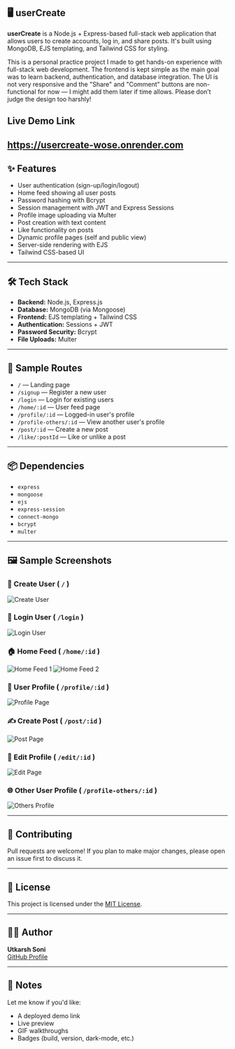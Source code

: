 ## 🖥️ userCreate


**userCreate** is a Node.js + Express-based full-stack web application that allows users to create accounts, log in, and share posts. It's built using MongoDB, EJS templating, and Tailwind CSS for styling.

This is a personal practice project I made to get hands-on experience with full-stack web development. The frontend is kept simple as the main goal was to learn backend, authentication, and database integration. The UI is not very responsive and the "Share" and "Comment" buttons are non-functional for now — I might add them later if time allows. Please don’t judge the design too harshly!

## Live Demo Link
https://usercreate-wose.onrender.com
---

## ✨ Features

- User authentication (sign-up/login/logout)
- Home feed showing all user posts
- Password hashing with Bcrypt
- Session management with JWT and Express Sessions
- Profile image uploading via Multer
- Post creation with text content
- Like functionality on posts
- Dynamic profile pages (self and public view)
- Server-side rendering with EJS
- Tailwind CSS-based UI

---

## 🛠 Tech Stack

- **Backend:** Node.js, Express.js
- **Database:** MongoDB (via Mongoose)
- **Frontend:** EJS templating + Tailwind CSS
- **Authentication:** Sessions + JWT
- **Password Security:** Bcrypt
- **File Uploads:** Multer

---

## 🧪 Sample Routes

- `/` — Landing page
- `/signup` — Register a new user
- `/login` — Login for existing users
- `/home/:id` — User feed page
- `/profile/:id` — Logged-in user's profile
- `/profile-others/:id` — View another user's profile
- `/post/:id` — Create a new post
- `/like/:postId` — Like or unlike a post

---

## 📦 Dependencies

- `express`
- `mongoose`
- `ejs`
- `express-session`
- `connect-mongo`
- `bcrypt`
- `multer`

---

## 🖼️ Sample Screenshots

### 🧍 Create User ( `/` )
![Create User](https://github.com/user-attachments/assets/350c9709-a9b5-4688-96b0-07383b624831)

### 🔐 Login User ( `/login` )
![Login User](https://github.com/user-attachments/assets/9abcd19d-1479-486c-b498-aef013f97d0d)

### 🏠 Home Feed ( `/home/:id` )
![Home Feed 1](https://github.com/user-attachments/assets/d8fe8f90-d03d-4ade-9249-7b77993e7289)
![Home Feed 2](https://github.com/user-attachments/assets/eba08ecd-08c0-4834-82df-30082efaf035)

### 👤 User Profile ( `/profile/:id` )
![Profile Page](https://github.com/user-attachments/assets/6a0c1988-2215-4cbf-b2b2-fad324d1c996)

### ✍️ Create Post ( `/post/:id` )
![Post Page](https://github.com/user-attachments/assets/4c5a9efb-be83-4d67-b686-e27c6afe7e80)

### 📝 Edit Profile ( `/edit/:id` )
![Edit Page](https://github.com/user-attachments/assets/fee24e80-8b68-44be-bf0c-6141bcdd8f65)

### 🌐 Other User Profile ( `/profile-others/:id` )
![Others Profile](https://github.com/user-attachments/assets/fcd3f0e7-771f-4ec2-8a75-8ee2dce356a9)

---

## 🤝 Contributing

Pull requests are welcome! If you plan to make major changes, please open an issue first to discuss it.

---

## 📄 License

This project is licensed under the [MIT License](LICENSE).

---

## 👨‍💻 Author

**Utkarsh Soni**  
[GitHub Profile](https://github.com/UtkarshSoni1)

---

## 📌 Notes

Let me know if you'd like:
- A deployed demo link
- Live preview
- GIF walkthroughs
- Badges (build, version, dark-mode, etc.)
